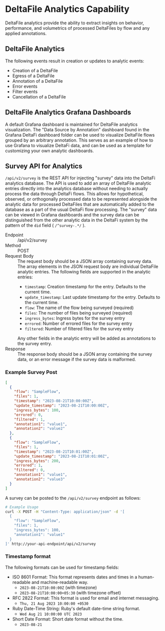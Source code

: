 # DeltaFile Analytics Capability

DeltaFile analytics provide the ability to extract insights on behavior, performance, and volumetrics
of processed DeltaFiles by flow and any applied annotations.

## DeltaFile Analytics

The following events result in creation or updates to analytic events:

* Creation of a DeltaFile
* Egress of a DeltaFile
* Annotation of a DeltaFile
* Error events
* Filter events
* Cancellation of a DeltaFile

## DeltaFile Analytics Grafana Dashboards

A default Grafana dashboard is maintained for DeltaFile analytics visualization.  The "Data Source by Annotation"
dashboard found in the Grafana DeltaFi dashboard folder can be used to visualize DeltaFile flows grouped
by an arbitrary annotation.  This serves as an example of how to use Grafana to visualize DeltaFi data,
and can be used as a template for customizing your own analytic dashboards.

## Survey API for Analytics

`/api/v2/survey` is the REST API for injecting "survey" data into the DeltaFi analytics database.
The API is used to add an array of DeltaFile analytic entries directly into the analytics
database without needing to actually process the data through DeltaFi flows.  This allows for hypothetical,
observed, or orthogonally processed data to be represented alongside the analytic data for
processed DeltaFiles that are automatically added to the database as a part of the usual DeltaFi flow
processing.  The "survey" data can be viewed in Grafana dashboards and the survey data can be distinguished
from the other analytic data in the DeltaFi system by the pattern of the `did` field ( `/^survey-.*/` ).

<dl>
  <dt>Endpoint</dt>
  <dd>/api/v2/survey</dd>
  <dt>Method</dt>
  <dd>POST</dd>
  <dt>Request Body</dt>
  <dd>
    The request body should be a JSON array containing survey data.
    The array elements in the JSON request body are individual DeltaFile analytic entries.
    The following fields are supported in the analytic entries:
    <ul>
      <li><code>timestamp</code>: Creation timestamp for the entry. Defaults to the current time.</li>
      <li><code>update_timestamp</code>: Last update timestamp for the entry. Defaults to the current time.</li>
      <li><code>flow</code>: The name of the flow being surveyed (required)</li>
      <li><code>files</code>: The number of files being surveyed (required)</li>
      <li><code>ingress_bytes</code>: Ingress bytes for the survey entry</li>
      <li><code>errored</code>: Number of errored files for the survey entry</li>
      <li><code>filtered</code>: Number of filtered files for the survey entry</li>
    </ul>
    Any other fields in the analytic entry will be added as annotations to the survey entry.
  </dd>
  <dt>Response</dt>
  <dd>
    The response body should be a JSON array containing the survey data, or an error message if the
    survey data is malformed.
  </dd>
</dl>

### Example Survey Post

```json
[
  {
    "flow": "SampleFlow",
    "files": 1,
    "timestamp": "2023-08-21T10:00:00Z",
    "update_timestamp": "2023-08-21T10:00:00Z",
    "ingress_bytes": 100,
    "errored": 0,
    "filtered": 1,
    "annotation1": "value1",
    "annotation2": "value2"
  },
  {
    "flow": "SampleFlow",
    "files": 1,
    "timestamp": "2023-08-21T10:01:00Z",
    "update_timestamp": "2023-08-21T10:01:00Z",
    "ingress_bytes": 200,
    "errored": 1,
    "filtered": 0,
    "annotation1": "value1",
    "annotation2": "value3"
  }
]
```

A survey can be posted to the `/api/v2/survey` endpoint as follows:
```bash
# Example Usage
curl -X POST -H "Content-Type: application/json" -d '[
  {
    "flow": "SampleFlow",
    "files": 1,
    "ingress_bytes": 100,
    "annotation1": "value1"
  }
]' http://your-api-endpoint/api/v2/survey
```

### Timestamp format

The following formats can be used for timestamp fields:
- ISO 8601 Format: This format represents dates and times in a human-readable and machine-readable way.
  - `2023-08-21T10:00:00Z` (with timezone)
  - `2023-08-21T10:00:00+05:30` (with timezone offset)
- RFC 2822 Format: This format is used for email and internet messaging.
  - `Thu, 21 Aug 2023 10:00:00 +0530`
- Ruby Date-Time String: Ruby's default date-time string format.
  - `Wed Aug 21 10:00:00 UTC 2023`
- Short Date Format: Short date format without the time.
  - `2023-08-21`

